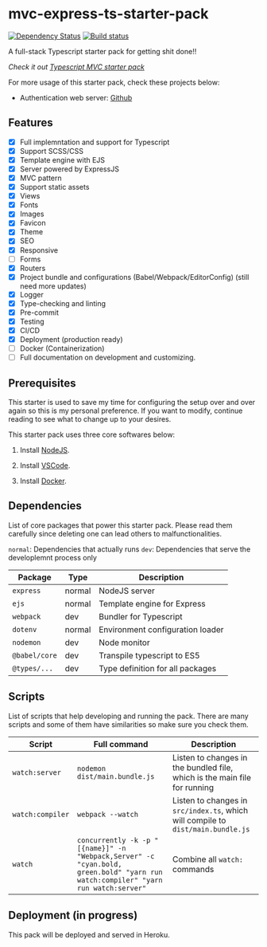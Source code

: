 # mvc-express-ts-starter-pack

[![Dependency Status](https://img.shields.io/david/richardnguyen99/mvc-express-ts-starter-pack)](https://img.shields.io/david/richardnguyen99/mvc-express-ts-starter-pack)
[![Build status](https://travis-ci.com/richardnguyen99/mvc-express-ts-starter-pack.svg?branch=main)](https://travis-ci.com/richardnguyen99/mvc-express-ts-starter-pack)

A full-stack Typescript starter pack for getting shit done!!

*Check it out [Typescript MVC starter pack](https://mvc-starter-pack.herokuapp.com/)*

For more usage of this starter pack, check these projects below:
- Authentication web server: [Github](https://github.com/richardnguyen99/typescript-auth)

## Features

- [x] Full implemntation and support for Typescript
- [x] Support SCSS/CSS
- [x] Template engine with EJS
- [x] Server powered by ExpressJS
- [x] MVC pattern
- [x] Support static assets
- [x] Views
- [x] Fonts
- [x] Images
- [x] Favicon
- [x] Theme
- [x] SEO
- [x] Responsive
- [ ] Forms
- [x] Routers
- [x] Project bundle and configurations (Babel/Webpack/EditorConfig) (still need more updates)
- [x] Logger
- [x] Type-checking and linting
- [x] Pre-commit
- [X] Testing
- [X] CI/CD
- [X] Deployment (production ready)
- [ ] Docker (Containerization)
- [ ] Full documentation on development and customizing.

## Prerequisites

This starter is used to save my time for configuring the setup over and over again so this is my personal preference. If you want to modify, continue reading to see what to change up to your desires.

This starter pack uses three core softwares below:

1. Install [NodeJS](https://nodejs.org/en/).

2. Install [VSCode](https://code.visualstudio.com/).

3. Install [Docker](https://www.docker.com/).

## Dependencies

List of core packages that power this starter pack. Please read them carefully since deleting one can lead others to malfunctionalities.

`normal`: Dependencies that actually runs
`dev`: Dependencies that serve the developlemnt process only

| Package       | Type   | Description                      |
| ------------- | ------ | -------------------------------- |
| `express`     | normal | NodeJS server                    |
| `ejs`         | normal | Template engine for Express      |
| `webpack`     | dev    | Bundler for Typescript           |
| `dotenv`      | normal | Environment configuration loader |
| `nodemon`     | dev    | Node monitor                     |
| `@babel/core` | dev    | Transpile typescript to ES5      |
| `@types/...`  | dev    | Type definition for all packages |

## Scripts

List of scripts that help developing and running the pack. There are many scripts and some of them have similarities so make sure you check them.

| Script           | Full command                                                                                                                     | Description                                                                      |
| ---------------- | -------------------------------------------------------------------------------------------------------------------------------- | -------------------------------------------------------------------------------- |
| `watch:server`   | `nodemon dist/main.bundle.js`                                                                                                    | Listen to changes in the bundled file, which is the main file for running        |
| `watch:compiler` | `webpack --watch`                                                                                                                | Listen to changes in `src/index.ts`, which will compile to `dist/main.bundle.js` |
| `watch`          | `concurrently -k -p "[{name}]" -n "Webpack,Server" -c "cyan.bold, green.bold" "yarn run watch:compiler" "yarn run watch:server"` | Combine all `watch:` commands                                                    |

## Deployment (in progress)

This pack will be deployed and served in Heroku.
